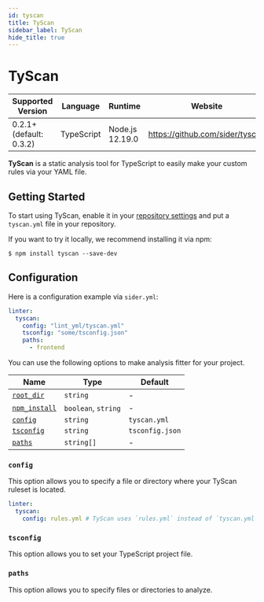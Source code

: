 ```yaml
---
id: tyscan
title: TyScan
sidebar_label: TyScan
hide_title: true
---
```


# TyScan

| Supported Version       | Language   | Runtime         | Website                         |
| ----------------------- | ---------- | --------------- | ------------------------------- |
| 0.2.1+ (default: 0.3.2) | TypeScript | Node.js 12.19.0 | https://github.com/sider/tyscan |

**TyScan** is a static analysis tool for TypeScript to easily make your custom rules via your YAML file.

## Getting Started

To start using TyScan, enable it in your [repository settings](../../getting-started/repository-settings.md)
and put a `tyscan.yml` file in your repository.

If you want to try it locally, we recommend installing it via npm:

```console
$ npm install tyscan --save-dev
```

## Configuration

Here is a configuration example via `sider.yml`:

```yaml
linter:
  tyscan:
    config: "lint_yml/tyscan.yml"
    tsconfig: "some/tsconfig.json"
    paths:
      - frontend
```

You can use the following options to make analysis fitter for your project.

| Name                                                                                        | Type                | Default         |
| ------------------------------------------------------------------------------------------- | ------------------- | --------------- |
| [`root_dir`](../../getting-started/custom-configuration.md#linteranalyzer_idroot_dir)       | `string`            | -               |
| [`npm_install`](../../getting-started/custom-configuration.md#linteranalyzer_idnpm_install) | `boolean`, `string` | -               |
| [`config`](#config)                                                                         | `string`            | `tyscan.yml`    |
| [`tsconfig`](#tsconfig)                                                                     | `string`            | `tsconfig.json` |
| [`paths`](#paths)                                                                           | `string[]`          | -               |

### `config`

This option allows you to specify a file or directory where your TyScan ruleset is located.

```yaml
linter:
  tyscan:
    config: rules.yml # TyScan uses `rules.yml` instead of `tyscan.yml` as the ruleset.
```

### `tsconfig`

This option allows you to set your TypeScript project file.

### `paths`

This option allows you to specify files or directories to analyze.
